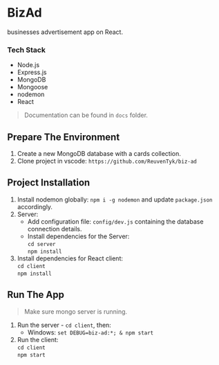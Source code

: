 # BizAd

businesses advertisement app on React.

### Tech Stack

- Node.js
- Express.js
- MongoDB
- Mongoose
- nodemon
- React

> Documentation can be found in `docs` folder.

## Prepare The Environment

1. Create a new MongoDB database with a cards collection.
2. Clone project in vscode: `https://github.com/ReuvenTyk/biz-ad`

## Project Installation

1. Install nodemon globally: `npm i -g nodemon` and update `package.json` accordingly.
2. Server:
   - Add configuration file: `config/dev.js` containing the database connection details.
   - Install dependencies for the Server:  
     `cd server`  
     `npm install`
3. Install dependencies for React client:  
   `cd client`  
   `npm install`

## Run The App

> Make sure mongo server is running.

1. Run the server - `cd client`, then:
   - Windows: `set DEBUG=biz-ad:*; & npm start`
2. Run the client:  
   `cd client`  
   `npm start`
